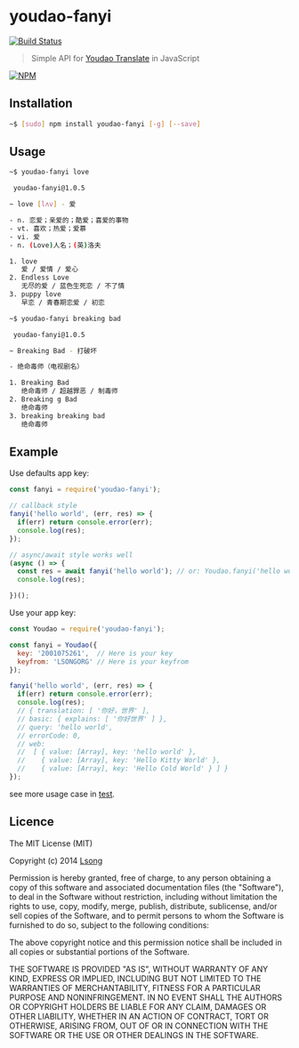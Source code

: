 # youdao-fanyi

[![Build Status](https://travis-ci.org/song940/youdao-fanyi.svg?branch=master)](https://travis-ci.org/song940/youdao-fanyi)

> Simple API for [Youdao Translate](http://fanyi.youdao.com) in JavaScript

[![NPM](https://nodei.co/npm/youdao-fanyi.png?downloads=true&stars=true)](https://nodei.co/npm/youdao-fanyi/)

## Installation

```bash
~$ [sudo] npm install youdao-fanyi [-g] [--save]
```
## Usage

```bash
~$ youdao-fanyi love

 youdao-fanyi@1.0.5

~ love [lʌv] - 爱

- n. 恋爱；亲爱的；酷爱；喜爱的事物
- vt. 喜欢；热爱；爱慕
- vi. 爱
- n. (Love)人名；(英)洛夫

1. love
   爱 / 爱情 / 爱心
2. Endless Love
   无尽的爱 / 蓝色生死恋 / 不了情
3. puppy love
   早恋 / 青春期恋爱 / 初恋
```

```bash
~$ youdao-fanyi breaking bad

 youdao-fanyi@1.0.5

~ Breaking Bad - 打破坏

- 绝命毒师（电视剧名）

1. Breaking Bad
   绝命毒师 / 超越罪恶 / 制毒师
2. Breaking g Bad
   绝命毒师
3. breaking breaking bad
   绝命毒师

```

## Example

Use defaults app key:

```js
const fanyi = require('youdao-fanyi');

// callback style
fanyi('hello world', (err, res) => {
  if(err) return console.error(err);
  console.log(res);
});

// async/await style works well
(async () => {
  const res = await fanyi('hello world'); // or: Youdao.fanyi('hello world');
  console.log(res);

})();
```

Use your app key:

```javascript
const Youdao = require('youdao-fanyi');

const fanyi = Youdao({
  key: '2001075261',  // Here is your key
  keyfrom: 'LSONGORG' // Here is your keyfrom
});

fanyi('hello world', (err, res) => {
  if(err) return console.error(err);
  console.log(res);
  // { translation: [ '你好，世界' ],
  // basic: { explains: [ '你好世界' ] },
  // query: 'hello world',
  // errorCode: 0,
  // web:
  //  [ { value: [Array], key: 'hello world' },
  //    { value: [Array], key: 'Hello Kitty World' },
  //    { value: [Array], key: 'Hello Cold World' } ] }
});

```

see more usage case in [test](./test/index.js).

## Licence

The MIT License (MIT)

Copyright (c) 2014 [Lsong](https://github.com/song940)

Permission is hereby granted, free of charge, to any person obtaining a copy
of this software and associated documentation files (the "Software"), to deal
in the Software without restriction, including without limitation the rights
to use, copy, modify, merge, publish, distribute, sublicense, and/or sell
copies of the Software, and to permit persons to whom the Software is
furnished to do so, subject to the following conditions:

The above copyright notice and this permission notice shall be included in all
copies or substantial portions of the Software.

THE SOFTWARE IS PROVIDED "AS IS", WITHOUT WARRANTY OF ANY KIND, EXPRESS OR
IMPLIED, INCLUDING BUT NOT LIMITED TO THE WARRANTIES OF MERCHANTABILITY,
FITNESS FOR A PARTICULAR PURPOSE AND NONINFRINGEMENT. IN NO EVENT SHALL THE
AUTHORS OR COPYRIGHT HOLDERS BE LIABLE FOR ANY CLAIM, DAMAGES OR OTHER
LIABILITY, WHETHER IN AN ACTION OF CONTRACT, TORT OR OTHERWISE, ARISING FROM,
OUT OF OR IN CONNECTION WITH THE SOFTWARE OR THE USE OR OTHER DEALINGS IN THE
SOFTWARE.
